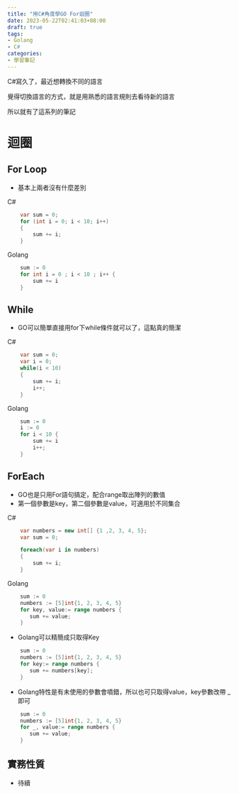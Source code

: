 ```yaml
---
title: "用C#角度學GO For迴圈"
date: 2023-05-22T02:41:03+08:00
draft: true
tags:
- Golang
- C#
categories:
- 學習筆記
---
```


C#寫久了，最近想轉換不同的語言

覺得切換語言的方式，就是用熟悉的語言規則去看待新的語言

所以就有了這系列的筆記

# 迴圈

## For Loop

- 基本上兩者沒有什麼差別

C#

```C#
    var sum = 0;
    for (int i = 0; i < 10; i++)
    {
        sum += i;
    }
```

Golang

```go
    sum := 0
    for int i = 0 ; i < 10 ; i++ {
        sum += i
    }
```

## While

- GO可以簡單直接用for下while條件就可以了，這點真的簡潔

C#

```C#
    var sum = 0;
    var i = 0;
    while(i < 10)
    {
        sum += i;
        i++;
    }
```

Golang

```go
    sum := 0
    i := 0
    for i < 10 {
        sum += i
        i++;
    }
```

## ForEach

- GO也是只用For語句搞定，配合range取出陣列的數值
- 第一個參數是key，第二個參數是value，可適用於不同集合

C#

```C#
    var numbers = new int[] {1 ,2, 3, 4, 5};
    var sum = 0;

    foreach(var i in numbers)
    {
        sum += i;
    }
```

Golang

```go
    sum := 0
    numbers := [5]int{1, 2, 3, 4, 5}
    for key, value:= range numbers {
       sum += value;
    }  

```

- Golang可以精簡成只取得Key

```go
    sum := 0
    numbers := [5]int{1, 2, 3, 4, 5}
    for key:= range numbers {
       sum += numbers[key];
    }  

```

- Golang特性是有未使用的參數會噴錯，所以也可只取得value，key參數改帶 _ 即可

```go
    sum := 0
    numbers := [5]int{1, 2, 3, 4, 5}
    for _, value:= range numbers {
       sum += value;
    }  

```

## 實務性質

- 待續

